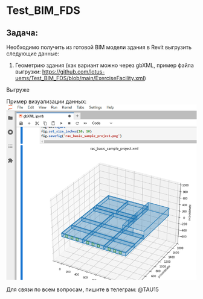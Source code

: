 # Test_BIM_FDS
Задача:
-------

Необходимо получить из готовой BIM модели здания в Revit выгрузить следующие данные:
1. Геометрию здания (как вариант можно через gbXML, пример файла выгрузки: https://github.com/lotus-uems/Test_BIM_FDS/blob/main/ExerciseFacility.xml)

Выгруже

Пример визуализации данных:
![alt text](https://github.com/lotus-uems/Test_BIM_FDS/blob/main/gbXML.png) 

Для связи по всем вопросам, пишите в телеграм: @TAU15
